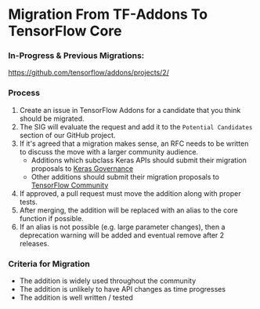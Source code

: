 # Migration From TF-Addons To TensorFlow Core

### In-Progress & Previous Migrations:
https://github.com/tensorflow/addons/projects/2/

### Process 
1. Create an issue in TensorFlow Addons for a candidate that you think should be 
migrated. 
2. The SIG will evaluate the request and add it to the `Potential Candidates` section 
of our GitHub project.
3. If it's agreed that a migration makes sense, an RFC needs to be written to discuss 
the move with a larger community audience. 
    * Additions which subclass Keras APIs should submit their migration proposals to 
    [Keras Governance](https://github.com/keras-team/governance)
    * Other additions should submit their migration proposals to 
    [TensorFlow Community](https://github.com/tensorflow/community)
4. If approved, a pull request must move the addition along with proper tests.
5. After merging, the addition will be replaced with an alias to the core function 
if possible.
6. If an alias is not possible (e.g. large parameter changes), then a deprecation 
warning will be added and eventual remove after 2 releases.


### Criteria for Migration
* The addition is widely used throughout the community
* The addition is unlikely to have API changes as time progresses
* The addition is well written / tested

